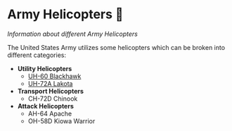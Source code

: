 # Army Helicopters  🚁
_Information about different Army Helicopters_

The United States Army utilizes some helicopters which can be broken into different categories: 
* **Utility Helicopters**
    * [UH-60 Blackhawk](BlackHawks.md) 
    * [UH-72A Lakota](Lakota.md)
* **Transport Helicopters**
    * CH-72D Chinook 
* **Attack Helicopters**
    * AH-64 Apache
    * OH-58D Kiowa Warrior
  
   
  
    

   

